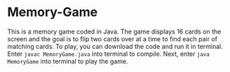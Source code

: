 # Memory-Game

This is a memory game coded in Java. The game displays 16 cards on the screen and the goal is to flip two cards over at a time to find each pair of matching cards.  To play, you can download the code and run it in terminal. Enter `javac MemoryGame.java` into terminal to compile. Next, enter `java MemoryGame` into terminal to  play the game.
